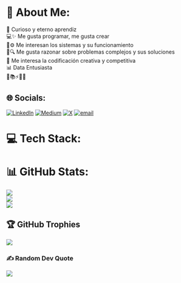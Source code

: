 # 💫 About Me:
🧠 Curioso y eterno aprendiz <br>💻✨ Me gusta programar, me gusta crear <br>🔧⚙️ Me interesan los sistemas y su funcionamiento <br>🧩🔍 Me gusta razonar sobre problemas complejos y sus soluciones <br>🏁 Me interesa la codificación creativa y competitiva<br>📊 Data Entusiasta<br>🧉📚⚡🦓🏉


## 🌐 Socials:
[![LinkedIn](https://img.shields.io/badge/LinkedIn-%230077B5.svg?logo=linkedin&logoColor=white)](https://linkedin.com/in/felipe-morales-roa) [![Medium](https://img.shields.io/badge/Medium-12100E?logo=medium&logoColor=white)](https://medium.com/@@fmoralesdev) [![X](https://img.shields.io/badge/X-black.svg?logo=X&logoColor=white)](https://x.com/fmoralesdev) [![email](https://img.shields.io/badge/Email-D14836?logo=gmail&logoColor=white)](mailto:felipemoralesroa@gmail.com) 

# 💻 Tech Stack:

# 📊 GitHub Stats:
![](https://github-readme-stats.vercel.app/api?username=felipeDev303&theme=dark&hide_border=false&include_all_commits=false&count_private=false)<br/>
![](https://nirzak-streak-stats.vercel.app/?user=felipeDev303&theme=dark&hide_border=false)<br/>
![](https://github-readme-stats.vercel.app/api/top-langs/?username=felipeDev303&theme=dark&hide_border=false&include_all_commits=false&count_private=false&layout=compact)

## 🏆 GitHub Trophies
![](https://github-profile-trophy.vercel.app/?username=felipeDev303&theme=radical&no-frame=true&no-bg=false&margin-w=4)

### ✍️ Random Dev Quote
![](https://quotes-github-readme.vercel.app/api?type=horizontal&theme=radical)

<!-- Proudly created with GPRM ( https://gprm.itsvg.in ) -->
